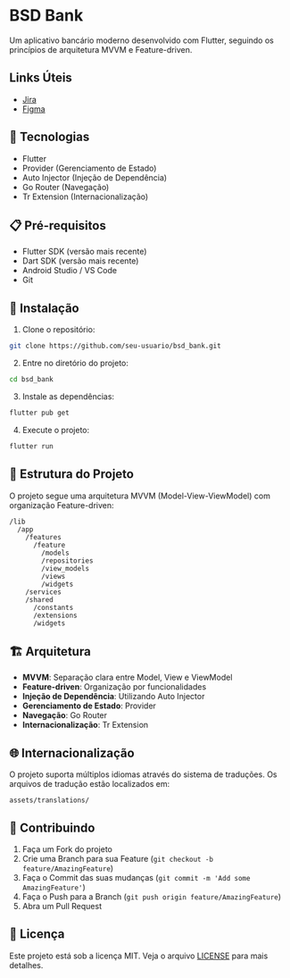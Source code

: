 # BSD Bank

Um aplicativo bancário moderno desenvolvido com Flutter, seguindo os princípios de arquitetura MVVM e Feature-driven.

## Links Úteis
- [Jira](https://lizandraquaresmadev.atlassian.net/jira/software/projects/KAN/summary?atlOrigin=eyJpIjoiNjhmNDU1OGZlOGJiNDIzNDlkZTU3Mjk3ZjZkN2Y1N2MiLCJwIjoiaiJ9)
- [Figma](https://link-url-here.org](https://www.figma.com/design/oqpC6KLjbH051PdTmqXOu9/BSD-BANK?node-id=1-2&t=bqZdHcjZ7mC3Hax6-1))

## 🚀 Tecnologias

- Flutter
- Provider (Gerenciamento de Estado)
- Auto Injector (Injeção de Dependência)
- Go Router (Navegação)
- Tr Extension (Internacionalização)

## 📋 Pré-requisitos

- Flutter SDK (versão mais recente)
- Dart SDK (versão mais recente)
- Android Studio / VS Code
- Git

## 🔧 Instalação

1. Clone o repositório:
```bash
git clone https://github.com/seu-usuario/bsd_bank.git
```

2. Entre no diretório do projeto:
```bash
cd bsd_bank
```

3. Instale as dependências:
```bash
flutter pub get
```

4. Execute o projeto:
```bash
flutter run
```

## 📁 Estrutura do Projeto

O projeto segue uma arquitetura MVVM (Model-View-ViewModel) com organização Feature-driven:

```
/lib
  /app
    /features
      /feature
        /models
        /repositories
        /view_models
        /views
        /widgets
    /services
    /shared
      /constants
      /extensions
      /widgets
```

## 🏗️ Arquitetura

- **MVVM**: Separação clara entre Model, View e ViewModel
- **Feature-driven**: Organização por funcionalidades
- **Injeção de Dependência**: Utilizando Auto Injector
- **Gerenciamento de Estado**: Provider
- **Navegação**: Go Router
- **Internacionalização**: Tr Extension

## 🌐 Internacionalização

O projeto suporta múltiplos idiomas através do sistema de traduções. Os arquivos de tradução estão localizados em:
```
assets/translations/
```

## 🤝 Contribuindo

1. Faça um Fork do projeto
2. Crie uma Branch para sua Feature (`git checkout -b feature/AmazingFeature`)
3. Faça o Commit das suas mudanças (`git commit -m 'Add some AmazingFeature'`)
4. Faça o Push para a Branch (`git push origin feature/AmazingFeature`)
5. Abra um Pull Request

## 📝 Licença

Este projeto está sob a licença MIT. Veja o arquivo [LICENSE](LICENSE) para mais detalhes.

